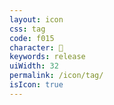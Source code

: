 ```yaml
---
layout: icon
css: tag
code: f015
character: 
keywords: release
uiWidth: 32
permalink: /icon/tag/
isIcon: true
---
```

